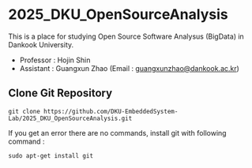 # 2025_DKU_OpenSourceAnalysis

This is a place for studying Open Source Software Analysus (BigData) in Dankook University.

- Professor : Hojin Shin
- Assistant : Guangxun Zhao (Email : guangxunzhao@dankook.ac.kr)


## Clone Git Repository
    git clone https://github.com/DKU-EmbeddedSystem-Lab/2025_DKU_OpenSourceAnalysis.git

If you get an error there are no commands, install git with following command :

    sudo apt-get install git
